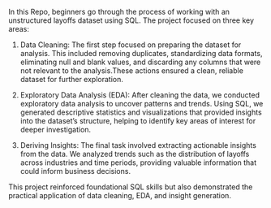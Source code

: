 In this Repo, beginners  go through the process of working with an unstructured layoffs dataset using SQL. The project focused on three key areas:

1. Data Cleaning: The first step focused on preparing the dataset for analysis. This included removing duplicates, standardizing data formats, eliminating null and blank values,
 and discarding any columns that were not relevant to the analysis.These actions ensured a clean, reliable dataset for further exploration.

2. Exploratory Data Analysis (EDA): After cleaning the data, we conducted exploratory data analysis to uncover patterns and trends. Using SQL, we generated descriptive
statistics and visualizations that provided insights into the dataset’s structure, helping to identify key areas of interest for deeper investigation.

3. Deriving Insights: The final task involved extracting actionable insights from the data. We analyzed trends such as the distribution of layoffs across industries
  and time periods, providing valuable information that could inform business decisions.

This project reinforced foundational SQL skills but also demonstrated the practical application of data cleaning, EDA, and insight generation.
